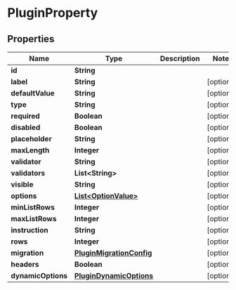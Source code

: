 

# PluginProperty


## Properties

| Name | Type | Description | Notes |
|------------ | ------------- | ------------- | -------------|
|**id** | **String** |  |  |
|**label** | **String** |  |  [optional] |
|**defaultValue** | **String** |  |  [optional] |
|**type** | **String** |  |  [optional] |
|**required** | **Boolean** |  |  [optional] |
|**disabled** | **Boolean** |  |  [optional] |
|**placeholder** | **String** |  |  [optional] |
|**maxLength** | **Integer** |  |  [optional] |
|**validator** | **String** |  |  [optional] |
|**validators** | **List&lt;String&gt;** |  |  [optional] |
|**visible** | **String** |  |  [optional] |
|**options** | [**List&lt;OptionValue&gt;**](OptionValue.md) |  |  [optional] |
|**minListRows** | **Integer** |  |  [optional] |
|**maxListRows** | **Integer** |  |  [optional] |
|**instruction** | **String** |  |  [optional] |
|**rows** | **Integer** |  |  [optional] |
|**migration** | [**PluginMigrationConfig**](PluginMigrationConfig.md) |  |  [optional] |
|**headers** | **Boolean** |  |  [optional] |
|**dynamicOptions** | [**PluginDynamicOptions**](PluginDynamicOptions.md) |  |  [optional] |



